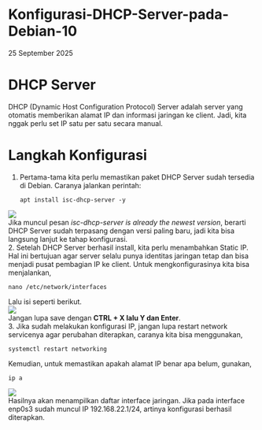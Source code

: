 # Konfigurasi-DHCP-Server-pada-Debian-10
25 September 2025  

# DHCP Server
  DHCP (Dynamic Host Configuration Protocol) Server adalah server yang otomatis memberikan alamat IP dan informasi jaringan ke client. Jadi, kita nggak perlu set IP satu per satu secara manual.  
    
# Langkah Konfigurasi  
  1. Pertama-tama kita perlu memastikan paket DHCP Server sudah tersedia di Debian. Caranya jalankan perintah:

         apt install isc-dhcp-server -y
![](IMAGES/)  
    Jika muncul pesan *isc-dhcp-server is already the newest version*, berarti DHCP Server sudah terpasang dengan versi paling baru, jadi kita bisa langsung lanjut ke tahap konfigurasi.  
  2. Setelah DHCP Server berhasil install, kita perlu menambahkan Static IP. Hal ini bertujuan agar server selalu punya identitas jaringan tetap dan bisa menjadi pusat pembagian IP ke client. Untuk mengkonfigurasinya kita bisa menjalankan,  

    nano /etc/network/interfaces
  Lalu isi seperti berikut.  
![](IMAGES/)  
  Jangan lupa save dengan **CTRL + X lalu Y dan Enter**.  
  3. Jika sudah melakukan konfigurasi IP, jangan lupa restart network servicenya agar perubahan diterapkan, caranya kita bisa menggunakan,  
    
    systemctl restart networking
  Kemudian, untuk memastikan apakah alamat IP benar apa belum, gunakan,  

    ip a
![](IMAGES/)  
  Hasilnya akan menampilkan daftar interface jaringan. Jika pada interface enp0s3 sudah muncul IP 192.168.22.1/24, artinya konfigurasi berhasil diterapkan.  
